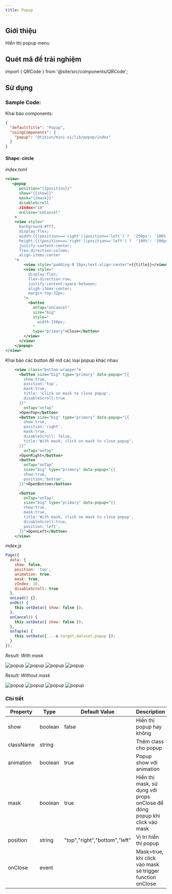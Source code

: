 ```yaml
---
title: Popup
---
```


## Giới thiệu

Hiển thị popup menu

## Quét mã để trải nghiệm

import { QRCode } from '@site/src/components/QRCode';

<QRCode page="pages/component/advance/popup/index" />

## Sử dụng

### Sample Code:

Khai báo components:

```json
{
  "defaultTitle": "Popup",
  "usingComponents": {
    "popup": "@tikivn/mini-ui/lib/popup/index"
  }
}
```

#### Shape: circle

_index.txml_

```xml
<view>
   <popup
      position="{{position}}"
      show="{{show}}"
      mask="{{mask}}"
      disableScroll
      zIndex="10"
      onClose="onCancel"
    >
    <view style="
      background:#fff,
      display:flex;
      width:{{(position==='right'||position=='left') ?  '250px': '100%' }};
      height:{{(position==='right'||position=='left') ?  '100%': '200px' }};
      justify-content:center;
      flex-direction:column;
      align-items:center
    ">
        <view style="padding:0 16px;text-align:center">{{title}}</view>
        <view style="
          display:flex;
          flex-direction:row;
          justify-content:space-between;
          aligh-items:center;
          margin-top:32px;
        ">
          <button
            onTap="onCancel"
            size="big"
            style="
              width:150px;
            "
            type="primary">Close</button>
        </view>
      </view>
    </popup>
</view>
```

Khai báo các button để mở các loại popup khác nhau

```xml
    <view class="button-wrapper">
      <button size="big" type="primary" data-popup="{{
        show:true,
        position:'top',
        mask:true,
        title: 'Click on mask to close popup',
        disableScroll:true
      }}"
        onTap="onTap"
      >OpenTop</button>
      <button size="big" type="primary" data-popup="{{
        show:true,
        position:'right',
        mask:true,
        disableScroll: false,
        title:'With mask, click on mask to close popup',
      }}"
        onTap="onTap"
      >OpenRight</button>
      <button
        onTap="onTap"
        size="big" type="primary" data-popup="{{
        show:true,
        position:'bottom',
      }}">OpenBottom</button>

      <button
        onTap="onTap"
        size="big" type="primary" data-popup="{{
        show:true,
        mask:true,
        title:'With mask, click on mask to close popup',
        disableScroll:true,
        position:'left',
      }}">OpenLeft</button>
    </view>
```

_index.js_

```js
Page({
  data: {
    show: false,
    position: 'top',
    animation: true,
    mask: true,
    zIndex: 10,
    disableScroll: true
  },
  onLoad() {},
  onOk() {
    this.setData({ show: false });
  },
  onCancel() {
    this.setData({ show: false });
  },
  onTap(e) {
    this.setData({ ...e.target.dataset.popup });
  }
});
```

_Result: With mask_

<div style={{
        display:'flex',
        flexDirection:'row',
        justifyContent:'space-between',
        overflow: 'scroll',
        widht:'100%',
        background:'#ccc',
        padding:'24px',
        borderRadius:'4px'
    }}>
    <img style={{maxWidth: 300}} alt="popup" src="/img/popup-top.png"/>
    <img style={{maxWidth: 300}} alt="popup" src="/img/popup-bottom.png"/>
    <img style={{maxWidth: 300}} alt="popup" src="/img/popup-right.png"/>
    <img style={{maxWidth: 300}} alt="popup" src="/img/popup-left.png"/>
</div>

_Result: Without mask_

<div style={{
        display:'flex',
        flexDirection:'row',
        justifyContent:'space-between',
        overflow: 'scroll',
        widht:'100%',
        background:'#ccc',
        padding:'24px',
        borderRadius:'4px'
    }}>
    <img style={{maxWidth: 300}} alt="popup" src="/img/popup-top-nomask.png"/>
    <img style={{maxWidth: 300}} alt="popup" src="/img/popup-bottom-nomask.png"/>
    <img style={{maxWidth: 300}} alt="popup" src="/img/popup-right-nomask.png"/>
    <img style={{maxWidth: 300}} alt="popup" src="/img/popup-left-nomask.png"/>
</div>

### Chi tiết

| Property  | Type    | Default Value                 | Description                                                               |
| --------- | ------- | ----------------------------- | ------------------------------------------------------------------------- |
| show      | boolean | false                         | Hiển thị popup hay không                                                  |
| className | string  |                               | Thêm class cho popup                                                      |
| animation | boolean | true                          | Popup show với animation                                                  |
| mask      | boolean | true                          | Hiển thị mask, sử dụng với props onClose để đóng popup khi click vào mask |
| position  | string  | "top","right","bottom","left" | Vị trí hiển thị popup                                                     |
| onClose   | event   |                               | Mask=true, khi click vào mask sẽ trigger function onClose                 |
